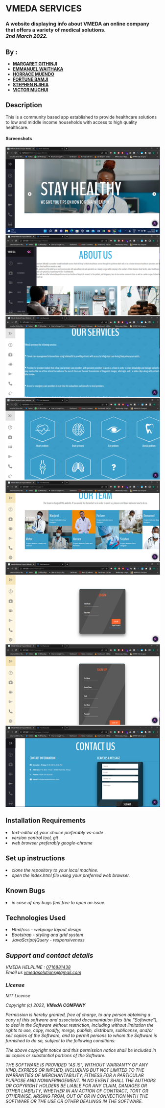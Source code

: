 # VMEDA SERVICES

### A website displaying info about VMEDA an online company that offers a variety of medical solutions.<br> <em>2nd March 2022.</em>

## By :

- [**MARGARET GITHINJI**](https://github.com/Maggielovesc/)
- [**EMMANUEL WAITHAKA**](https://github.com/EmmanuelWaithaka/)
- [**HORRACE MUENDO**](https://github.com/Horrace254/)
- [**FORTUNE BAMJI**](https://github.com/Forttim/Forttim)
- [**STEPHEN NJIHIA**](https://github.com/jaybird1982/)
- [**VICTOR MUCHUI**](https://github.com/vmuchui/)

## Description

This is a community based app established to provide healthcare solutions to low and middle income households with access to high quality healthcare.

#### Screenshots

![HOME](/new_screenshots/Screenshot%202022-04-13%20033723.png)
![ABOUT US](/new_screenshots/Screenshot%202022-04-13%20034015.png)
![OUR SERVICES](/new_screenshots/Screenshot%202022-04-13%20034106.png)
![HOME](/new_screenshots/Screenshot%202022-04-13%20034134.png)
![HOME](/new_screenshots/Screenshot%202022-04-13%20034212.png)
![HOME](/new_screenshots/Screenshot%202022-04-13%20034235.png)
![HOME](/new_screenshots/Screenshot%202022-04-13%20034306.png)
![HOME](/new_screenshots/Screenshot%202022-04-13%20034358.png)

## Installation Requirements

   <li><em>text-editor of your choice preferably vs-code</em>
   </li>
   <li><em>version control tool, git</em></li>
   <li><em>web browser preferably google-chrome</em></li>


## Set up instructions

<li><em> clone the repository to your local machine.</em></li>
<li><em> open the index.html file using your preferred web browser.
</em></li>

## Known Bugs

<li><em>in case of any bugs feel free to open an issue.
</em></li>

## Technologies Used

<li><em>Html/css - webpage layout design<em></li>
<li><em>Bootstrap - styling and grid system<em></li>
<li><em>JavaScript/jQuery - responsiveness</em></li>

## Support and contact details

VMEDA HELPLINE : [0716881438]('call')<br>
Email us [vmedasolutions@gmail.com](email)<br>

### License

_MIT License_

Copyright (c) 2022, **VMedA COMPANY**

Permission is hereby granted, free of charge, to any person obtaining a copy of this software and associated documentation files (the "Software"), to deal in the Software without restriction, including without limitation the rights to use, copy, modify, merge, publish, distribute, sublicense, and/or sell copies of the Software, and to permit persons to whom the Software is furnished to do so, subject to the following conditions:

The above copyright notice and this permission notice shall be included in all copies or substantial portions of the Software.

THE SOFTWARE IS PROVIDED "AS IS", WITHOUT WARRANTY OF ANY KIND, EXPRESS OR IMPLIED, INCLUDING BUT NOT LIMITED TO THE WARRANTIES OF MERCHANTABILITY, FITNESS FOR A PARTICULAR PURPOSE AND NONINFRINGEMENT. IN NO EVENT SHALL THE AUTHORS OR COPYRIGHT HOLDERS BE LIABLE FOR ANY CLAIM, DAMAGES OR OTHER LIABILITY, WHETHER IN AN ACTION OF CONTRACT, TORT OR OTHERWISE, ARISING FROM, OUT OF OR IN CONNECTION WITH THE SOFTWARE OR THE USE OR OTHER DEALINGS IN THE SOFTWARE.

